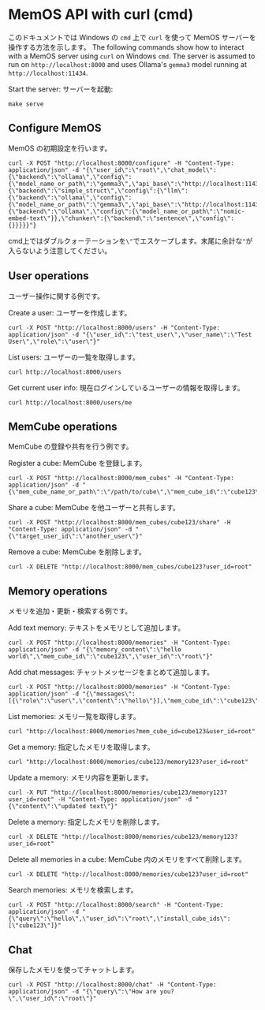 # MemOS API with curl (cmd)

このドキュメントでは Windows の `cmd` 上で `curl` を使って MemOS サーバーを操作する方法を示します。
The following commands show how to interact with a MemOS server using `curl` on Windows `cmd`. The server is assumed to run on `http://localhost:8000` and uses Ollama's `gemma3` model running at `http://localhost:11434`.

Start the server:
サーバーを起動:

```
make serve
```

## Configure MemOS
MemOS の初期設定を行います。

```
curl -X POST "http://localhost:8000/configure" -H "Content-Type: application/json" -d "{\"user_id\":\"root\",\"chat_model\":{\"backend\":\"ollama\",\"config\":{\"model_name_or_path\":\"gemma3\",\"api_base\":\"http://localhost:11434\"}},\"mem_reader\":{\"backend\":\"simple_struct\",\"config\":{\"llm\":{\"backend\":\"ollama\",\"config\":{\"model_name_or_path\":\"gemma3\",\"api_base\":\"http://localhost:11434\"}},\"embedder\":{\"backend\":\"ollama\",\"config\":{\"model_name_or_path\":\"nomic-embed-text\"}},\"chunker\":{\"backend\":\"sentence\",\"config\":{}}}}}"} 
```

cmd上ではダブルクォーテーションを`\"`でエスケープします。末尾に余計な`"`が入らないよう注意してください。

## User operations
ユーザー操作に関する例です。

Create a user:
ユーザーを作成します。
```
curl -X POST "http://localhost:8000/users" -H "Content-Type: application/json" -d "{\"user_id\":\"test_user\",\"user_name\":\"Test User\",\"role\":\"user\"}"
```

List users:
ユーザーの一覧を取得します。
```
curl http://localhost:8000/users
```

Get current user info:
現在ログインしているユーザーの情報を取得します。
```
curl http://localhost:8000/users/me
```

## MemCube operations
MemCube の登録や共有を行う例です。

Register a cube:
MemCube を登録します。
```
curl -X POST "http://localhost:8000/mem_cubes" -H "Content-Type: application/json" -d "{\"mem_cube_name_or_path\":\"/path/to/cube\",\"mem_cube_id\":\"cube123\",\"user_id\":\"root\"}"
```

Share a cube:
MemCube を他ユーザーと共有します。
```
curl -X POST "http://localhost:8000/mem_cubes/cube123/share" -H "Content-Type: application/json" -d "{\"target_user_id\":\"another_user\"}"
```

Remove a cube:
MemCube を削除します。
```
curl -X DELETE "http://localhost:8000/mem_cubes/cube123?user_id=root"
```

## Memory operations
メモリを追加・更新・検索する例です。

Add text memory:
テキストをメモリとして追加します。
```
curl -X POST "http://localhost:8000/memories" -H "Content-Type: application/json" -d "{\"memory_content\":\"hello world\",\"mem_cube_id\":\"cube123\",\"user_id\":\"root\"}"
```

Add chat messages:
チャットメッセージをまとめて追加します。
```
curl -X POST "http://localhost:8000/memories" -H "Content-Type: application/json" -d "{\"messages\":[{\"role\":\"user\",\"content\":\"hello\"}],\"mem_cube_id\":\"cube123\",\"user_id\":\"root\"}"
```

List memories:
メモリ一覧を取得します。
```
curl "http://localhost:8000/memories?mem_cube_id=cube123&user_id=root"
```

Get a memory:
指定したメモリを取得します。
```
curl "http://localhost:8000/memories/cube123/memory123?user_id=root"
```

Update a memory:
メモリ内容を更新します。
```
curl -X PUT "http://localhost:8000/memories/cube123/memory123?user_id=root" -H "Content-Type: application/json" -d "{\"content\":\"updated text\"}"
```

Delete a memory:
指定したメモリを削除します。
```
curl -X DELETE "http://localhost:8000/memories/cube123/memory123?user_id=root"
```

Delete all memories in a cube:
MemCube 内のメモリをすべて削除します。
```
curl -X DELETE "http://localhost:8000/memories/cube123?user_id=root"
```

Search memories:
メモリを検索します。
```
curl -X POST "http://localhost:8000/search" -H "Content-Type: application/json" -d "{\"query\":\"hello\",\"user_id\":\"root\",\"install_cube_ids\":[\"cube123\"]}"
```

## Chat
保存したメモリを使ってチャットします。

```
curl -X POST "http://localhost:8000/chat" -H "Content-Type: application/json" -d "{\"query\":\"How are you?\",\"user_id\":\"root\"}"
```

